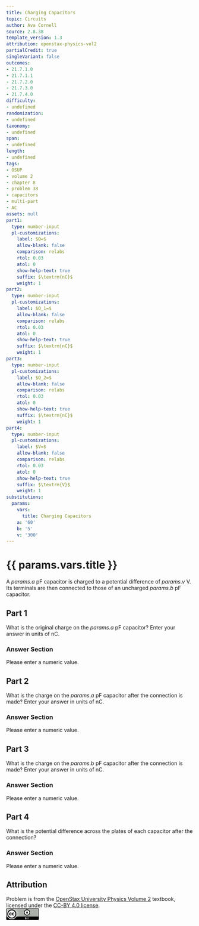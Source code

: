 ```yaml
---
title: Charging Capacitors
topic: Circuits
author: Ava Cornell
source: 2.8.38
template_version: 1.3
attribution: openstax-physics-vol2
partialCredit: true
singleVariant: false
outcomes:
- 21.7.1.0
- 21.7.1.1
- 21.7.2.0
- 21.7.3.0
- 21.7.4.0
difficulty:
- undefined
randomization:
- undefined
taxonomy:
- undefined
span:
- undefined
length:
- undefined
tags:
- OSUP
- volume 2
- chapter 8
- problem 38
- capacitors
- multi-part
- AC
assets: null
part1:
  type: number-input
  pl-customizations:
    label: $Q=$
    allow-blank: false
    comparison: relabs
    rtol: 0.03
    atol: 0
    show-help-text: true
    suffix: $\textrm{nC}$
    weight: 1
part2:
  type: number-input
  pl-customizations:
    label: $Q_1=$
    allow-blank: false
    comparison: relabs
    rtol: 0.03
    atol: 0
    show-help-text: true
    suffix: $\textrm{nC}$
    weight: 1
part3:
  type: number-input
  pl-customizations:
    label: $Q_2=$
    allow-blank: false
    comparison: relabs
    rtol: 0.03
    atol: 0
    show-help-text: true
    suffix: $\textrm{nC}$
    weight: 1
part4:
  type: number-input
  pl-customizations:
    label: $V=$
    allow-blank: false
    comparison: relabs
    rtol: 0.03
    atol: 0
    show-help-text: true
    suffix: $\textrm{V}$
    weight: 1
substitutions:
  params:
    vars:
      title: Charging Capacitors
    a: '60'
    b: '5'
    v: '300'
---
```

# {{ params.vars.title }}
A ${{params.a }} \textrm{ pF}$ capacitor is charged to a potential difference of ${{params.v }} \textrm{ V}$. Its terminals are then connected to those of an uncharged ${{params.b }} \textrm{ pF}$ capacitor.

## Part 1

What is the original charge on the ${{params.a }} \textrm{ pF}$ capacitor? Enter your answer in units of nC.

### Answer Section

Please enter a numeric value.

## Part 2

What is the charge on the ${{params.a }} \textrm{ pF}$ capacitor after the connection is made? Enter your answer in units of nC.

### Answer Section

Please enter a numeric value.

## Part 3

What is the charge on the ${{params.b }} \textrm{ pF}$ capacitor after the connection is made? Enter your answer in units of nC.

### Answer Section

Please enter a numeric value.

## Part 4

What is the potential difference across the plates of each capacitor after the connection?

### Answer Section

Please enter a numeric value.

## Attribution

Problem is from the [OpenStax University Physics Volume 2](https://openstax.org/details/books/university-physics-volume-2) textbook, licensed under the [CC-BY 4.0 license](https://creativecommons.org/licenses/by/4.0/).<br>![Image representing the Creative Commons 4.0 BY license.](https://raw.githubusercontent.com/firasm/bits/master/by.png)